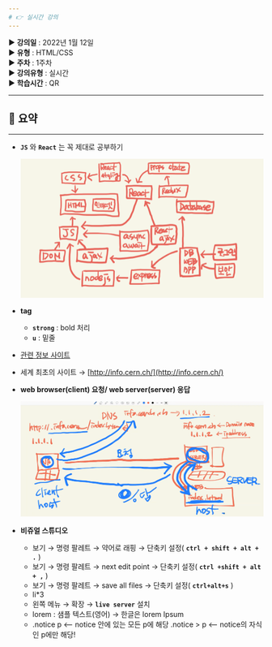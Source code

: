 ```yaml
---
# 👉 실시간 강의
---
```


▶ **강의일** : 2022년 1월 12일  
▶ **유형** : HTML/CSS  
▶ **주차** : 1주차  
▶ **강의유형** : 실시간  
▶ **학습시간** : QR     

---
## 📖 요약
---

- **`JS`** 와 **`React`** 는 꼭 제대로 공부하기
    
    ![Untitled](./Untitled.png)
    
- **tag**
    - **`strong`** : bold 처리
    - **`u`** : 밑줄
- [관련 정보 사이트](https://www.w3schools.com/tags/tag_hn.asp)
- 세계 최초의 사이트 → [http://info.cern.ch/](http://info.cern.ch/)
- **web browser(client) 요청/ web server(server) 응답**
    
    ![Untitled](./Untitled%201.png)
    
- **비쥬얼 스튜디오**
    - 보기 → 명령 팔레트 → 약어로 래핑 → 단축키 설정( **`ctrl + shift + alt + .`** )
    - 보기 → 명령 팔레트 → next edit point → 단축키 설정( **`ctrl +shift + alt + ,`** )
    - 보기 → 명령 팔레트 → save all files → 단축키 설정( **`ctrl+alt+s`** )
    - li*3
    - 왼쪽 메뉴 → 확장 → **`live server`** 설치
    - lorem : 샘플 텍스트(영어) → 한글은 lorem Ipsum
    - .notice p <-- notice 안에 있는 모든 p에 해당
    .notice > p <-- notice의 자식인 p에만 해당!